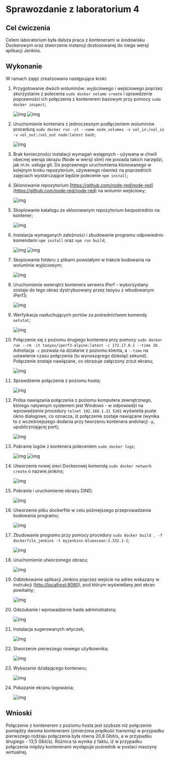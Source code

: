 # Sprawozdanie z laboratorium 4


## Cel ćwiczenia
Celem laboratorium była dalsza praca z kontenerami w środowisku Dockerowym oraz stworzenie instancji dostosowanej do niego wersji aplikacji Jenkins.

## Wykonanie
W ramach zajęć zrealizowano następujące kroki:

1. Przygotowanie dwóch woluminów: wyjściowego i wejściowego poprzez skorzystanie z polecenia `sudo docker volume create` i sprawdzenie poprawności ich połączenia z kontenerem bazowym przy pomocy `sudo docker inspect`;

    ![img](volumes.png)
    ![img](volumes-inspect.png)

2. Uruchomienie kontenera z jednoczesnym podłączeniem woluminów procedurą `sudo docker run -it --name node_volumes -v vol_in:/vol_in -v vol_out:/vol_out node:latest bash`;

    ![img](volumes-run.png)

3. Brak konieczności instalacji wymagań wstępnych - używana w chwili obecnej wersja obrazu (Node w wersji slim) nie posiada takich narzędzi, jak m.in. usługa git. Do poprawnego uruchomienia klonowanego w kolejnym kroku repozytorium, używanego również na poprzednich zajęciach wystarczające będzie polecenie `npm install`;
4. Sklonowanie repozytorium [https://github.com/node-red/node-red](https://github.com/node-red/node-red) na wolumin wejściowy;

    ![img](git-clone.png)

5. Skopiowanie katalogu ze sklonowanym repozytorium bezpośrednio na kontener;

    ![img](nr-copy.png)

6. Instalacja wymaganych zależności i zbudowanie programu odpowiednio komendami `npm install` oraz `npm run build`;

    ![img](npm-install.png)
    ![img](npm-build.png)

7. Skopiowanie folderu z plikami powstałymi w trakcie budowania na woluminie wyjściowym;

    ![img](nr-copy2.png)

8. Uruchomienie wewnątrz kontenera serwera iPerf - wykorzystany zostaje do tego obraz dystrybuowany przez taoyou z wbudowanym iPerf3;

    ![img](iperf1.png)

9. Werfyikacja nasłuchujących portów za pośrednictwem komendy `netstat`;

    ![img](listen.png)

10. Połączenie się z poziomu drugiego kontenera przy pomocy `sudo docker run --rm -it taoyou/iperf3-alpine:latest -c 172.17.0.1 --time 10`. Adnotacja `-c` pozwala na działanie z poziomu klienta, a `--time` na ustawienie czasu połączenia (tu wynoszącego dziesięć sekund). Połączenie zostaje nawiązane, co obrazuje załączony zrzut ekranu;

    ![img](iperf2.png)

11. Sprawdzenie połączenia z poziomu hosta;

    ![img](iperf3.png)

12. Próba nawiązania połączenia z poziomu komputera zewnętrznego, którego natywnym systemem jest Windows - w odpowiedzi na wprowadzenie procedury `telnet 192.168.1.31 5201` wyświetla puste okno dialogowe, co oznacza, iż połączenie zostaje nawiązane (wynika to z wcześniejszego dodania przy tworzeniu kontenera andotacji `-p`, upubliczniającej port);

    ![img](telnet.png)

13. Pobranie logów z kontenera poleceniem `sudo docker logs`;

    ![img](docker-logs.png)
    ![img](docker-logs2.png)

14. Utworzenie nowej sieci Dockerowej komendą `sudo docker network create` o nazwie *jenkins*;

    ![img](network-create.png)

15. Pobranie i uruchomienie obrazu DIND;

    ![img](jenkins-run.png)

16. Utworzenie pliku dockerfile w celu późniejszego przeprowadzenia budowania programu;

    ![img](dockerfile.png)

17. Zbudowanie programu przy pomocy procedury `sudo docker build . -f dockerfile_jenkins -t myjenkins-blueocean:2.332.1-1`;

    ![img](docker-build.png)

18. Uruchomienie utworzonego obrazu;

    ![img](jenkins-run2.png)

19. Odblokowanie aplikacji Jenkins poprzez wejście na adres wskazany w instrukcji ([http://localhost:8080](http://localhost:8080)), pod którym wyświetlany jest ekran powitalny;

    ![img](jenkins1.png)

20. Odszukanie i wprowadzenie hasła administratora;

    ![img](password.png)

21. Instalacja sugerowanych wtyczek;

    ![img](jenkins2.png)

22. Stworzenie pierwszego nowego użytkownika;

    ![img](jenkins3.png)

23. Wykazanie działającego konteneru;

    ![img](container.png)

24. Pokazanie ekranu logowania;

    ![img](jenkins4.png)


## Wnioski
Połączenie z kontenerem z poziomu hosta jest szybsze niż połączenie pomiędzy dwoma kontenerami (zmierzona prędkość transmisji w przypadku pierwszego rodzaju połączenia była równa 20,8 Gbit/s, a w przypadku drugiego - 13,5 Gbit/s). Różnica ta wynika z faktu, iż w przypadku połączenia między kontenerami występuje pośrednik w postaci maszyny wirtualnej.